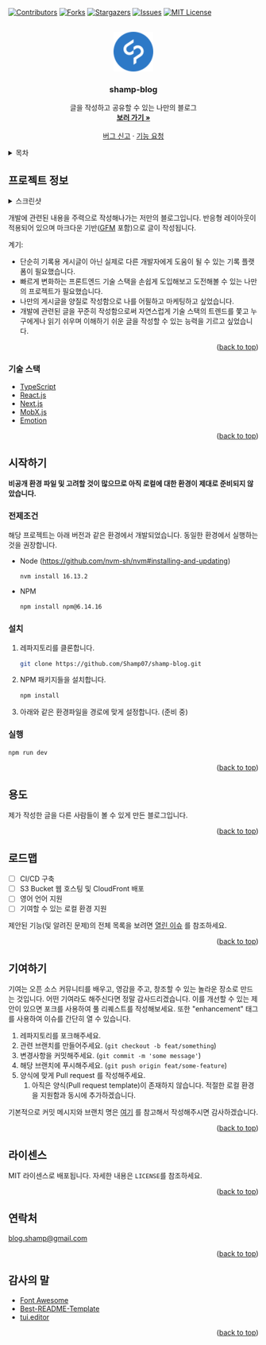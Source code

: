 <div id="top"></div>
<!--
*** Thanks for checking out the Best-README-Template. If you have a suggestion
*** that would make this better, please fork the repo and create a pull request
*** or simply open an issue with the tag "enhancement".
*** Don't forget to give the project a star!
*** Thanks again! Now go create something AMAZING! :D
-->



<!-- PROJECT SHIELDS -->
<!--
*** I'm using markdown "reference style" links for readability.
*** Reference links are enclosed in brackets [ ] instead of parentheses ( ).
*** See the bottom of this document for the declaration of the reference variables
*** for contributors-url, forks-url, etc. This is an optional, concise syntax you may use.
*** https://www.markdownguide.org/basic-syntax/#reference-style-links
-->
[![Contributors][contributors-shield]][contributors-url]
[![Forks][forks-shield]][forks-url]
[![Stargazers][stars-shield]][stars-url]
[![Issues][issues-shield]][issues-url]
[![MIT License][license-shield]][license-url]



<!-- PROJECT LOGO -->
<br />
<div align="center">
  <a href="https://github.com/othneildrew/Best-README-Template">
    <img src="assets/icon/logo.svg" alt="Logo" width="80" height="80">
  </a>

<h3 align="center">shamp-blog</h3>

  <p align="center">
    글을 작성하고 공유할 수 있는 나만의 블로그
    <br />
    <a href="https://shamp.kr"><strong>보러 가기 »</strong></a>
    <br />
    <br />
    <a href="https://github.com/Shamp07/shamp-blog/issues">버그 신고</a>
    ·
    <a href="https://github.com/Shamp07/shamp-blog/issues">기능 요청</a>
  </p>
</div>



<!-- TABLE OF CONTENTS -->
<details>
  <summary>목차</summary>
  <ol>
    <li>
      <a href="#프로젝트-정보">프로젝트 정보</a>
      <ul>
        <li><a href="#기술-스택">기술 스택</a></li>
      </ul>
    </li>
    <li>
      <a href="#시작하기">시작하기</a>
      <ul>
        <li><a href="#전제조건">전제조건</a></li>
        <li><a href="#설치">설치</a></li>
        <li><a href="#실행">실행</a></li>
      </ul>
    </li>
    <li><a href="#용도">용도</a></li>
    <li><a href="#로드맵">로드맵</a></li>
    <li><a href="#기여하기">기여하기</a></li>
    <li><a href="#라이센스">라이센스</a></li>
    <li><a href="#연락처">연락처</a></li>
    <li><a href="#감사의-말">감사의 말</a></li>
  </ol>
</details>



<!-- ABOUT THE PROJECT -->
## 프로젝트 정보

<details>
  <summary>스크린샷</summary>
  <p align="center">
    <img src="./assets/image/preview.png" alt="blog-screenshot"/>
  </p> 
</details>

개발에 관련된 내용을 주력으로 작성해나가는 저만의 블로그입니다. 반응형 레이아웃이 적용되어 있으며 마크다운 기반([GFM](https://github.github.com/gfm/) 포함)으로 글이 작성됩니다.


계기:
* 단순히 기록용 게시글이 아닌 실제로 다른 개발자에게 도움이 될 수 있는 기록 플랫폼이 필요했습니다.
* 빠르게 변화하는 프론트엔드 기술 스택을 손쉽게 도입해보고 도전해볼 수 있는 나만의 프로젝트가 필요했습니다.  
* 나만의 게시글을 양질로 작성함으로 나를 어필하고 마케팅하고 싶었습니다.
* 개발에 관련된 글을 꾸준히 작성함으로써 자연스럽게 기술 스택의 트렌드를 쫓고 누구에게나 읽기 쉬우며 이해하기 쉬운 글을 작성할 수 있는 능력을 기르고 싶었습니다. 

<p align="right">(<a href="#top">back to top</a>)</p>



### 기술 스택

* [TypeScript](https://www.typescriptlang.org/)
* [React.js](https://reactjs.org/)
* [Next.js](https://nextjs.org/)
* [MobX.js](https://mobx.js.org/)
* [Emotion](https://emotion.sh/)


<p align="right">(<a href="#top">back to top</a>)</p>



<!-- GETTING STARTED -->
## 시작하기

**비공개 환경 파일 및 고려할 것이 많으므로 아직 로컬에 대한 환경이 제대로 준비되지 않았습니다.**

### 전제조건

해당 프로젝트는 아래 버전과 같은 환경에서 개발되었습니다. 동일한 환경에서 실행하는 것을 권장합니다. 
* Node (https://github.com/nvm-sh/nvm#installing-and-updating)
  ```sh
  nvm install 16.13.2
  ```

* NPM
  ```sh
  npm install npm@6.14.16
  ```

### 설치

1. 레파지토리를 클론합니다.

   ```sh
   git clone https://github.com/Shamp07/shamp-blog.git
   ```
2. NPM 패키지들을 설치합니다.

   ```sh
   npm install
   ```
3. 아래와 같은 환경파일을 경로에 맞게 설정합니다. (준비 중)
   
### 실행
  ```sh
  npm run dev
  ```

<p align="right">(<a href="#top">back to top</a>)</p>



<!-- USAGE EXAMPLES -->
## 용도

제가 작성한 글을 다른 사람들이 볼 수 있게 만든 블로그입니다.

<p align="right">(<a href="#top">back to top</a>)</p>



<!-- ROADMAP -->
## 로드맵

- [ ] CI/CD 구축
- [ ] S3 Bucket 웹 호스팅 및 CloudFront 배포
- [ ] 영어 언어 지원
- [ ] 기여할 수 있는 로컬 환경 지원

제안된 기능(및 알려진 문제)의 전체 목록을 보려면 [열린 이슈](https://github.com/Shamp07/shamp-blog) 를 참조하세요.


<p align="right">(<a href="#top">back to top</a>)</p>



<!-- CONTRIBUTING -->
## 기여하기

기여는 오픈 소스 커뮤니티를 배우고, 영감을 주고, 창조할 수 있는 놀라운 장소로 만드는 것입니다.     어떤 기여라도 해주신다면 정말 감사드리겠습니다.
이를 개선할 수 있는 제안이 있으면 포크를 사용하여 풀 리퀘스트를 작성해보세요. 또한 "enhancement" 태그를 사용하여 이슈를 간단히 열 수 있습니다.

1. 레파지토리를 포크해주세요.
2. 관련 브랜치를 만들어주세요. (`git checkout -b feat/something`)
3. 변경사항을 커밋해주세요. (`git commit -m 'some message'`)
4. 해당 브랜치에 푸시해주세요. (`git push origin feat/some-feature`)
5. 양식에 맞게 Pull request 를 작성해주세요.
   1. 아직은 양식(Pull request template)이 존재하지 않습니다. 적절한 로컬 환경을 지원함과 동시에 추가하겠습니다.

기본적으로 커밋 메시지와 브랜치 명은 [여기](https://www.conventionalcommits.org/en/v1.0.0/) 를 참고해서 작성해주시면 감사하겠습니다.
    
<p align="right">(<a href="#top">back to top</a>)</p>



<!-- LICENSE -->
## 라이센스

MIT 라이센스로 배포됩니다. 자세한 내용은 `LICENSE`를 참조하세요.

<p align="right">(<a href="#top">back to top</a>)</p>



<!-- CONTACT -->
## 연락처

blog.shamp@gmail.com

<p align="right">(<a href="#top">back to top</a>)</p>



<!-- ACKNOWLEDGMENTS -->
## 감사의 말

* [Font Awesome](https://fontawesome.com)
* [Best-README-Template](https://github.com/othneildrew/Best-README-Template)
* [tui.editor](https://ui.toast.com/tui-editor)

<p align="right">(<a href="#top">back to top</a>)</p>



<!-- MARKDOWN LINKS & IMAGES -->
<!-- https://www.markdownguide.org/basic-syntax/#reference-style-links -->
[contributors-shield]: https://img.shields.io/github/contributors/Shamp07/shamp-blog.svg?style=for-the-badge
[contributors-url]: https://github.com/Shamp07/shamp-blog/graphs/contributors
[forks-shield]: https://img.shields.io/github/forks/Shamp07/shamp-blog.svg?style=for-the-badge
[forks-url]: https://github.com/Shamp07/shamp-blog/network/members
[stars-shield]: https://img.shields.io/github/stars/Shamp07/shamp-blog.svg?style=for-the-badge
[stars-url]: https://github.com/Shamp07/shamp-blog/stargazers
[issues-shield]: https://img.shields.io/github/issues/Shamp07/shamp-blog.svg?style=for-the-badge
[issues-url]: https://github.com/Shamp07/shamp-blog/issues
[license-shield]: https://img.shields.io/github/license/Shamp07/shamp-blog.svg?style=for-the-badge
[license-url]: https://github.com/Shamp07/shamp-blog/blob/master/LICENSE.txt
[product-screenshot]: assets/image/preview.png
